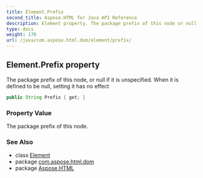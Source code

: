 ```yaml
---
title: Element.Prefix
second_title: Aspose.HTML for Java API Reference
description: Element property. The package prefix of this node or null if it is unspecified. When it is defined to be null setting it has no effect
type: docs
weight: 170
url: /java/com.aspose.html.dom/element/prefix/
---
```

## Element.Prefix property

The package prefix of this node, or null if it is unspecified. When it is defined to be null, setting it has no effect

```java
public String Prefix { get; }
```

### Property Value

The package prefix of this node.

### See Also

* class [Element](../)
* package [com.aspose.html.dom](../../element/)
* package [Aspose.HTML](../../../)
